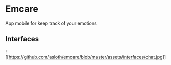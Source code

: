 # Emcare

App mobile for keep track of your emotions

## Interfaces

![[https://github.com/asloth/emcare/blob/master/assets/interfaces/chat.jpg]]